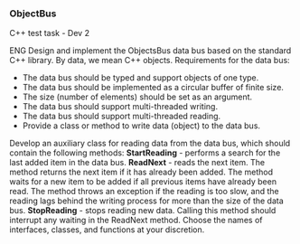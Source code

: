 ### ObjectBus
C++ test task - Dev 2

ENG
Design and implement the ObjectsBus data bus based on the standard C++ library. By data, we mean C++ objects.
Requirements for the data bus:
- The data bus should be typed and support objects of one type.
- The data bus should be implemented as a circular buffer of finite size.
- The size (number of elements) should be set as an argument.
- The data bus should support multi-threaded writing.
- The data bus should support multi-threaded reading.
- Provide a class or method to write data (object) to the data bus.

Develop an auxiliary class for reading data from the data bus, which should contain the following methods:
**StartReading** - performs a search for the last added item in the data bus.
**ReadNext** - reads the next item. The method returns the next item if it has already been added. The method waits for a new item to be added if all previous items have already been read. The method throws an exception if the reading is too slow, and the reading lags behind the writing process for more than the size of the data bus.
**StopReading** - stops reading new data. Calling this method should interrupt any waiting in the ReadNext method.
Choose the names of interfaces, classes, and functions at your discretion.
